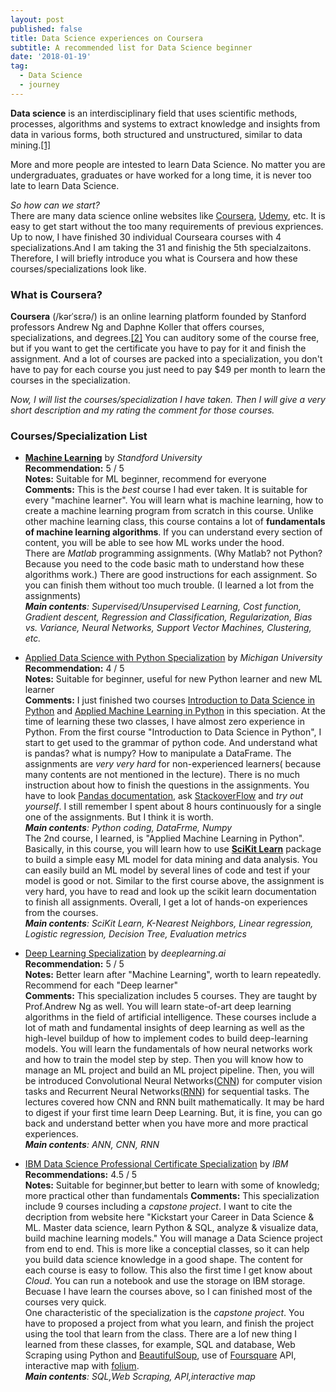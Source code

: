 ```yaml
---
layout: post
published: false
title: Data Science experiences on Coursera
subtitle: A recommended list for Data Science beginner
date: '2018-01-19'
tag:
  - Data Science
  - journey
---
```

**Data science** is an interdisciplinary field that uses scientific methods, processes, algorithms and systems to extract knowledge and insights from data in various forms, both structured and unstructured, similar to data mining.[[1]](https://en.wikipedia.org/wiki/Data_science#cite_note-:0-1)

More and more people are intested to learn Data Science. No matter you are undergraduates, graduates or have worked for a long time, it is never too late to learn Data Science.  

_So how can we start?_  
There are many data science online websites like [Coursera](https://www.coursera.org), [Udemy](https://www.udemy.com/), etc. It is easy to get start without the  too many requirements of previous expriences.   
Up to now, I have finished 30 individual Courseara courses with 4 specializations.And I am taking the 31 and finishig the 5th specialzaitons. Therefore, I will briefly introduce you what is Coursera and how these courses/specializations look like. 

### What is Coursera?

**Coursera** (/kərˈsɛrə/) is an online learning platform founded by Stanford professors Andrew Ng and Daphne Koller that offers courses, specializations, and degrees.[[2]](https://en.wikipedia.org/wiki/Coursera) You can auditory some of the course free, but if you want to get the certificate you have to pay for it and finish the assignment. And a lot of courses are packed into a specialization, you don't have to pay for each course you just need to pay $49 per month to learn the courses in the specialization. 

_Now, I will list the courses/specialization I have taken. Then I will give a very short description and my rating the comment for those courses._

### Courses/Specialization List
- [**Machine Learning**](https://www.coursera.org/learn/machine-learning) by *Standford University*   
**Recommendation:** 5 / 5  
**Notes:** Suitable for ML beginner, recommend for everyone  
**Comments:** This is the _best_ course I had ever taken. It is suitable for every "machine learner". You will learn what is machine learning, how to create a machine learning program from scratch in this course. Unlike other machine learning class, this course contains a lot of **fundamentals of machine learning algorithms**.  If you can understand every section of content, you will be able to see how ML works under the hood.   
There are *Matlab* programming assignments. (Why Matlab? not Python? Because you need to the code basic math to understand how these algorithms work.) There are good instructions for each assignment. So you can finish them without too much trouble. (I learned a lot from the assignments)  
_**Main contents**: Supervised/Unsupervised Learning, Cost function, Gradient descent, Regression and Classification, Regularization, Bias vs. Variance, Neural Networks, Support Vector Machines, Clustering, etc._   

- [Applied Data Science with Python Specialization](https://www.coursera.org/specializations/data-science-python) by _Michigan University_  
**Recommendation:** 4 / 5  
**Notes:** Suitable for beginner, useful for new Python learner and new ML learner  
**Comments:** I just finished two courses [Introduction to Data Science in Python](https://www.coursera.org/learn/python-data-analysis?specialization=data-science-python) and [Applied Machine Learning in Python](https://www.coursera.org/learn/python-machine-learning?specialization=data-science-python) in this speciation. At the time of learning these two classes, I have almost zero experience in Python. From the first course "Introduction to Data Science in Python", I start to get used to the grammar of python code. And understand what is pandas? what is numpy? How to manipulate a DataFrame. The assignments are _very very hard_ for non-experienced learners( because many contents are not mentioned in the lecture). There is no much instruction about how to finish the questions in the assignments. You have to look [Pandas documentation](https://pandas.pydata.org/pandas-docs/stable/api.html), ask [StackoverFlow](https://stackoverflow.com/) and  _try out yourself_. I still remember I spent about 8 hours continuously for a single one of the assignments. But I think it is worth.  
_**Main contents**: Python coding, DataFrme, Numpy_   
The 2nd course, I learned, is "Applied Machine Learning in Python". Basically, in this course, you will learn how to use [**SciKit Learn**](https://scikit-learn.org/stable/) package to build a simple easy ML model for data mining and data analysis. You can easily build an ML model by several lines of code and test if your model is good or not. Similar to the first course above, the assignment is very hard, you have to read and look up the scikit learn documentation to finish all assignments.  Overall, I get a lot of hands-on experiences from the courses.  
_**Main contents**: SciKit Learn, K-Nearest Neighbors, Linear regression, Logistic regression, Decision Tree, Evaluation metrics_   

- [Deep Learning Specialization](https://www.coursera.org/specializations/deep-learning) by _deeplearning.ai_    
**Recommendation:** 5 / 5  
**Notes:**  Better learn after "Machine Learning", worth to learn repeatedly. Recommend for each "Deep learner"   
**Comments:** This specialization includes 5 courses. They are taught by Prof.Andrew Ng as well. You will learn state-of-art deep learning algorithms in the field of artificial intelligence. These courses include a lot of math and fundamental insights of deep learning as well as the high-level buildup of how to implement codes to build deep-learning models. You will learn the fundamentals of how neural networks work and how to train the model step by step. Then you will know how to manage an ML project and build an ML project pipeline. Then, you will be introduced Convolutional Neural Networks([CNN](https://en.wikipedia.org/wiki/Convolutional_neural_network)) for computer vision tasks and Recurrent Neural Networks([RNN](https://en.wikipedia.org/wiki/Recurrent_neural_network)) for sequential tasks. The lectures covered how CNN and RNN built mathematically. It may be hard to digest if your first time learn Deep Learning. But, it is fine, you can go back and understand better when you have more and more practical experiences.  
_**Main contents**: ANN, CNN, RNN_  

- [IBM Data Science Professional Certificate Specialization](https://www.coursera.org/learn/what-is-datascience/) by _IBM_  
**Recommendations:** 4.5 / 5  
**Notes:** Suitable for beginner,but better to learn with some of knowledg; more practical other than fundamentals
**Comments:** This specialization include 9 courses including a _capstone project_. I want to cite the decription from website here "Kickstart your Career in Data Science & ML. Master data science, learn Python & SQL, analyze & visualize data, build machine learning models." You will manage a Data Science project from end to end. This is more like a conceptial classes, so it can help you build data science knowledge in a good shape. The content for each course is easy to follow. This also the first time I get know about _Cloud_. You can run a notebook and use the storage on IBM storage.  Becuase I have learn the  courses above, so I can finished most of the courses very quick.  
One characteristic of the specialization is the _capstone project_. You have to proposed a project from what you learn, and finish the project using the tool that learn from the class. There are a lof new thing I learned from these classes, for example, SQL and database, Web Scraping using Python and [BeautifulSoup](https://towardsdatascience.com/how-to-web-scrape-with-python-in-4-minutes-bc49186a8460), use of [Foursquare](https://developer.foursquare.com/docs) API, interactive map with [folium](https://python-visualization.github.io/folium/).   
_**Main contents**: SQL,Web Scraping, API,interactive map_  






